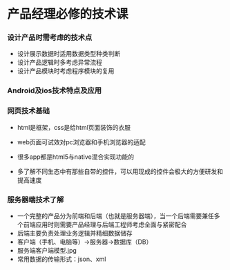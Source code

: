 # 产品经理必修的技术课

### 设计产品时需考虑的技术点

- 设计展示数据时适用数据类型种类判断
- 设计产品逻辑时多考虑异常流程
- 设计产品模块时考虑程序模块的复用

### Android及ios技术特点及应用

### 网页技术基础

- html是框架，css是给html页面装饰的衣服
- web页面可试效对pc浏览器和手机浏览器的适配

- 很多app都是html5与native混合实现功能的

- 多了解不同生态中有那些自带的控件，可以用现成的控件会极大的方便研发和提高速度

### 服务器端技术了解

- 一个完整的产品分为前端和后端（也就是服务器端），当一个后端需要兼任多个前端应用时则需要产品经理与后端工程师考虑全面与紧密配合
- 后端主要负责处理业务逻辑并精细数据储存
- 客户端（手机、电脑等）→服务器→数据库（DB）
- 服务端客户端模型.jpg
- 常用数据的传输形式：json、xml
